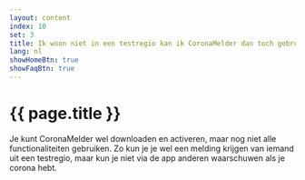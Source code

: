 ```yaml
---
layout: content
index: 10
set: 3
title: Ik woon niet in een testregio kan ik CoronaMelder dan toch gebruiken?
lang: nl
showHomeBtn: true
showFaqBtn: true
---
```


# {{ page.title }}

Je kunt CoronaMelder wel downloaden en activeren, maar nog niet alle functionaliteiten gebruiken. Zo kun je je wel een melding krijgen van iemand uit een testregio, maar kun je niet via de app anderen waarschuwen als je corona hebt.

